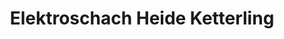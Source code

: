 ---
title: "Elektroschach Heide Ketterling"
url: /berlin/elektroschach-heide-ketterling/
shop: Spiele
---